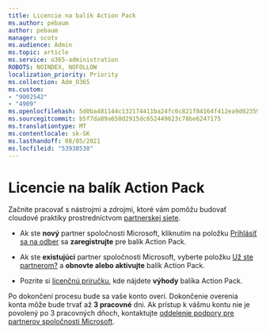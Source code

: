 ```yaml
---
title: Licencie na balík Action Pack
ms.author: pebaum
author: pebaum
manager: scotv
ms.audience: Admin
ms.topic: article
ms.service: o365-administration
ROBOTS: NOINDEX, NOFOLLOW
localization_priority: Priority
ms.collection: Adm_O365
ms.custom:
- "9002542"
- "4909"
ms.openlocfilehash: 5d0ba481144c132174411ba24fc6c821f84164f412ea9d02359e520e33187862
ms.sourcegitcommit: b5f7da89a650d2915dc652449623c78be6247175
ms.translationtype: MT
ms.contentlocale: sk-SK
ms.lasthandoff: 08/05/2021
ms.locfileid: "53938530"
---
```

# <a name="action-pack-licenses"></a>Licencie na balík Action Pack

Začnite pracovať s nástrojmi a zdrojmi, ktoré vám pomôžu budovať cloudové praktiky prostredníctvom [partnerskej siete](https://aka.ms/MPNActionPack).

- Ak ste **nový** partner spoločnosti Microsoft, kliknutím na položku [Prihlásiť sa na odber](https://aka.ms/MPNActionPackNew) sa **zaregistrujte** pre balík Action Pack.

- Ak ste **existujúci** partner spoločnosti Microsoft, vyberte položku [Už ste partnerom?](https://aka.ms/MPNActionPackExisting) a **obnovte alebo aktivujte** balík Action Pack. 

- Pozrite si [licenčnú príručku](https://aka.ms/MPNActionPackGuide), kde nájdete **výhody** balíka Action Pack. 

Po dokončení procesu bude sa vaše konto overí. Dokončenie overenia konta môže bude trvať až **3 pracovné** dni. Ak prístup k vášmu kontu nie je povolený po 3 pracovných dňoch, kontaktujte [oddelenie podpory pre partnerov spoločnosti Microsoft](https://aka.ms/MPNActionPackSupport). 
